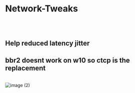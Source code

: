 # Network-Tweaks
<br></br>
## Help reduced latency jitter
## bbr2 doesnt work on w10 so ctcp is the replacement
<br>![image (2)](https://github.com/user-attachments/assets/fee8a777-fd52-47bb-92a3-3fab564b693a)
</br>
<br></br>
